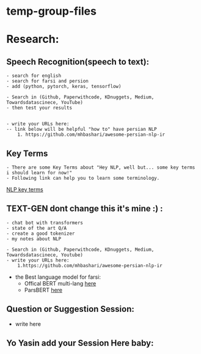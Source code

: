 # temp-group-files

# Research:
## Speech Recognition(speech to text):
    - search for english
    - search for farsi and persion
    - add (python, pytorch, keras, tensorflow)

    - Search in (Github, Paperwithcode, KDnuggets, Medium, Towardsdatascinece, YouTube)
    - then test your results


    - write your URLs here:
    -- link below will be helpful "how to" have persian NLP
        1. https://github.com/mhbashari/awesome-persian-nlp-ir
        
        
        
## Key Terms 
    - There are some Key Terms about "Hey NLP, well but... some key terms i should learn for now!"
    - Following link can help you to learn some terminology.
[NLP key terms](https://github.com/AlirezaSoltaniNeshan/temp-group-files/blob/master/KnowledgeLinks/KeyTerms.md)

## TEXT-GEN dont change this it's mine :) :
    - chat bot with transformers
    - state of the art Q/A
    - create a good tokenizer
    - my notes about NLP
    
    - Search in (Github, Paperwithcode, KDnuggets, Medium, Towardsdatascinece, Youtube)
    - write your URLs here:
        1.https://github.com/mhbashari/awesome-persian-nlp-ir
        
 - the Best language model for farsi:
    * Offical BERT multi-lang [here](https://github.com/google-research/bert/blob/master/multilingual.md)
    * ParsBERT [here](https://github.com/hooshvare/parsbert)
       
        


## Question or Suggestion Session:
   - write here
   
   
   
## Yo Yasin add your Session Here baby:


